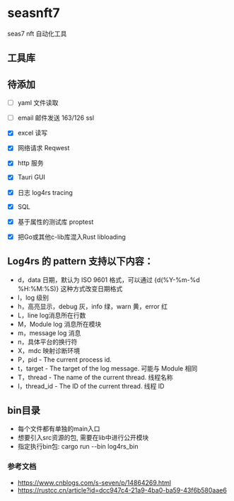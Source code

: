 # seasnft7
seas7 nft 自动化工具


## 工具库


## 待添加
- [ ] yaml 文件读取
- [ ] email 邮件发送 163/126 ssl
- [x] excel 读写
- [x] 网络请求 Reqwest
- [x] http 服务
- [x] Tauri GUI
- [x] 日志  log4rs tracing
- [x] SQL
- [x] 基于属性的测试库 proptest
- [x] 把Go或其他c-lib库混入Rust libloading



## Log4rs 的 pattern 支持以下内容：
- d，data 日期，默认为 ISO 9601 格式，可以通过 {d(%Y-%m-%d %H:%M:%S)} 这种方式改变日期格式
- l，log 级别
- h，高亮显示，debug 灰，info 绿，warn 黄，error 红
- L，line log消息所在行数
- M，Module log 消息所在模块
- m，message log 消息
- n，具体平台的换行符
- X，mdc 映射诊断环境
- P，pid - The current process id.
- t，target - The target of the log message. 可能与 Module 相同
- T，thread - The name of the current thread. 线程名称
- I，thread_id - The ID of the current thread. 线程 ID


## bin目录
- 每个文件都有单独的main入口
- 想要引入src资源的包, 需要在lib中进行公开模块
- 指定执行bin包: cargo run --bin log4rs_bin
### 参考文档
- https://www.cnblogs.com/s-seven/p/14864269.html
- https://rustcc.cn/article?id=dcc947c4-21a9-4ba0-ba59-43f6b580aae6

